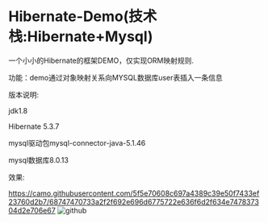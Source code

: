 # Hibernate-Demo(技术栈:Hibernate+Mysql)
一个小小的Hibernate的框架DEMO，仅实现ORM映射规则.

功能：demo通过对象映射关系向MYSQL数据库user表插入一条信息

版本说明:

jdk1.8

Hibernate 5.3.7

mysql驱动包mysql-connector-java-5.1.46

mysql数据库8.0.13

效果:

https://camo.githubusercontent.com/5f5e70608c697a4389c39e50f7433ef23760d2b7/68747470733a2f2f692e696d6775722e636f6d2f634e747837304d2e706e67
![github](https://github.com/MaoZiYang/Hibernate-Demo/src/imge/xiaoguotu.png "效果图")  
